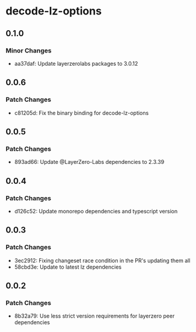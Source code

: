# decode-lz-options

## 0.1.0

### Minor Changes

- aa37daf: Update layerzerolabs packages to 3.0.12

## 0.0.6

### Patch Changes

- c81205d: Fix the binary binding for decode-lz-options

## 0.0.5

### Patch Changes

- 893ad66: Update @LayerZero-Labs dependencies to 2.3.39

## 0.0.4

### Patch Changes

- d126c52: Update monorepo dependencies and typescript version

## 0.0.3

### Patch Changes

- 3ec2912: Fixing changeset race condition in the PR's updating them all
- 58cbd3e: Update to latest lz dependencies

## 0.0.2

### Patch Changes

- 8b32a79: Use less strict version requirements for layerzero peer dependencies
